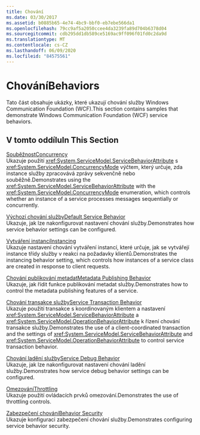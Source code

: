 ```yaml
---
title: Chování
ms.date: 03/30/2017
ms.assetid: b0885b65-4e74-4bc9-bbf0-eb7ebe566da1
ms.openlocfilehash: 79cc9af5a2050ccee4da3239fa89d704b6378d04
ms.sourcegitcommit: cdb295dd1db589ce5169ac9ff096f01fd0c2da9d
ms.translationtype: MT
ms.contentlocale: cs-CZ
ms.lasthandoff: 06/09/2020
ms.locfileid: "84575561"
---
```

# <a name="behaviors"></a><span data-ttu-id="5da14-102">Chování</span><span class="sxs-lookup"><span data-stu-id="5da14-102">Behaviors</span></span>
<span data-ttu-id="5da14-103">Tato část obsahuje ukázky, které ukazují chování služby Windows Communication Foundation (WCF).</span><span class="sxs-lookup"><span data-stu-id="5da14-103">This section contains samples that demonstrate Windows Communication Foundation (WCF) service behaviors.</span></span>  
  
## <a name="in-this-section"></a><span data-ttu-id="5da14-104">V tomto oddílu</span><span class="sxs-lookup"><span data-stu-id="5da14-104">In This Section</span></span>  
 [<span data-ttu-id="5da14-105">Souběžnost</span><span class="sxs-lookup"><span data-stu-id="5da14-105">Concurrency</span></span>](concurrency.md)  
 <span data-ttu-id="5da14-106">Ukazuje použití <xref:System.ServiceModel.ServiceBehaviorAttribute> s <xref:System.ServiceModel.ConcurrencyMode> výčtem, který určuje, zda instance služby zpracovává zprávy sekvenčně nebo souběžně.</span><span class="sxs-lookup"><span data-stu-id="5da14-106">Demonstrates using the <xref:System.ServiceModel.ServiceBehaviorAttribute> with the <xref:System.ServiceModel.ConcurrencyMode> enumeration, which controls whether an instance of a service processes messages sequentially or concurrently.</span></span>  
  
 [<span data-ttu-id="5da14-107">Výchozí chování služby</span><span class="sxs-lookup"><span data-stu-id="5da14-107">Default Service Behavior</span></span>](default-service-behavior.md)  
 <span data-ttu-id="5da14-108">Ukazuje, jak lze nakonfigurovat nastavení chování služby.</span><span class="sxs-lookup"><span data-stu-id="5da14-108">Demonstrates how service behavior settings can be configured.</span></span>  
  
 [<span data-ttu-id="5da14-109">Vytváření instancí</span><span class="sxs-lookup"><span data-stu-id="5da14-109">Instancing</span></span>](instancing.md)  
 <span data-ttu-id="5da14-110">Ukazuje nastavení chování vytváření instancí, které určuje, jak se vytvářejí instance třídy služby v reakci na požadavky klientů.</span><span class="sxs-lookup"><span data-stu-id="5da14-110">Demonstrates the instancing behavior setting, which controls how instances of a service class are created in response to client requests.</span></span>  
  
 [<span data-ttu-id="5da14-111">Chování publikování metadat</span><span class="sxs-lookup"><span data-stu-id="5da14-111">Metadata Publishing Behavior</span></span>](metadata-publishing-behavior.md)  
 <span data-ttu-id="5da14-112">Ukazuje, jak řídit funkce publikování metadat služby.</span><span class="sxs-lookup"><span data-stu-id="5da14-112">Demonstrates how to control the metadata publishing features of a service.</span></span>  
  
 [<span data-ttu-id="5da14-113">Chování transakce služby</span><span class="sxs-lookup"><span data-stu-id="5da14-113">Service Transaction Behavior</span></span>](service-transaction-behavior.md)  
 <span data-ttu-id="5da14-114">Ukazuje použití transakce s koordinovaným klientem a nastavení <xref:System.ServiceModel.ServiceBehaviorAttribute> a <xref:System.ServiceModel.OperationBehaviorAttribute> k řízení chování transakce služby.</span><span class="sxs-lookup"><span data-stu-id="5da14-114">Demonstrates the use of a client-coordinated transaction and the settings of <xref:System.ServiceModel.ServiceBehaviorAttribute> and <xref:System.ServiceModel.OperationBehaviorAttribute> to control service transaction behavior.</span></span>  
  
 [<span data-ttu-id="5da14-115">Chování ladění služby</span><span class="sxs-lookup"><span data-stu-id="5da14-115">Service Debug Behavior</span></span>](service-debug-behavior.md)  
 <span data-ttu-id="5da14-116">Ukazuje, jak lze nakonfigurovat nastavení chování ladění služby.</span><span class="sxs-lookup"><span data-stu-id="5da14-116">Demonstrates how service debug behavior settings can be configured.</span></span>  
  
 [<span data-ttu-id="5da14-117">Omezování</span><span class="sxs-lookup"><span data-stu-id="5da14-117">Throttling</span></span>](throttling.md)  
 <span data-ttu-id="5da14-118">Ukazuje použití ovládacích prvků omezování.</span><span class="sxs-lookup"><span data-stu-id="5da14-118">Demonstrates the use of throttling controls.</span></span>  
  
 [<span data-ttu-id="5da14-119">Zabezpečení chování</span><span class="sxs-lookup"><span data-stu-id="5da14-119">Behavior Security</span></span>](behavior-security.md)  
 <span data-ttu-id="5da14-120">Ukazuje konfiguraci zabezpečení chování služby.</span><span class="sxs-lookup"><span data-stu-id="5da14-120">Demonstrates configuring service behavior security.</span></span>
